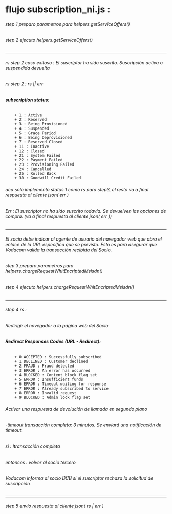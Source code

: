# flujo subscription_ni.js :
###### step 1 preparo parametros para helpers.getServiceOffers()
###### step 2 ejecuto helpers.getServiceOffers() 
***
###### rs step 2  caso exitoso : El suscriptor ha sido suscrito. Suscripción activa o suspendida devuelta
###### rs step 2 : rs || err
###### **subscription status:**
        + 1 : Active
        + 2 : Reserved
        + 3 : Being Provisioned
        + 4 : Suspended
        + 5 : Grace Period
        + 6 : Being Deprovisioned
        + 7 : Reserved Closed
        + 11 : Inactive
        + 12 : Closed
        + 21 : System Failed
        + 22 : Payment Failed
        + 23 : Provisioning Failed
        + 24 : Cancelled
        + 26 : Rolled Back
        + 30 : Goodwill Credit Failed

###### aca solo implemento status 1 como rs para step3, el resto va a final respuesta al cliente json( err )
###### Err : El suscriptor no ha sido suscrito todavía. Se devuelven las opciones de compra. (va a final respuesta al cliente json( err ))
***
###### El socio debe indicar al agente de usuario del navegador web que abra el enlace de la URL específica que se previsto. Esto es para asegurar que Vodacom valida la transacción recibida del Socio.
###### step 3 preparo parametros para helpers.chargeRequestWhitEncriptedMsisdn()
###### step 4 ejecuto helpers.chargeRequestWhitEncriptedMsisdn()
***
###### step 4 rs :
###### Redirigir el navegador a la página web del Socio
######  **Redirect Responses Codes (URL - Redirect):**
        + 0 ACCEPTED : Successfully subscribed
        + 1 DECLINED : Customer declined
        + 2 FRAUD : Fraud detected 
        + 3 ERROR : An error has occurred 
        + 4 BLOCKED : Content block flag set
        + 5 ERROR : Insufficient funds 
        + 6 ERROR : Timeout waiting for response 
        + 7 ERROR : Already subscribed to service 
        + 8 ERROR : Invalid request 
        + 9 BLOCKED : Admin lock flag set
###### Activar una respuesta de devolución de llamada en segundo plano
######    -timeout transacción completa: 3 minutos. Se enviará una notificación de timeout.
######        si : !transacción completa 
######            entonces : volver al socio tercero
###### Vodacom informa al socio DCB si el suscriptor rechaza la solicitud de suscripción
***
###### step 5 envio respuesta al cliente json( rs | err )